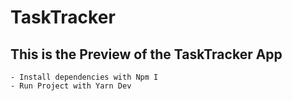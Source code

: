 # TaskTracker

## This is the Preview of the TaskTracker App

	- Install dependencies with Npm I
    - Run Project with Yarn Dev
